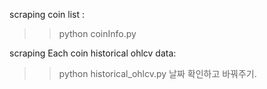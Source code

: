 scraping coin list :
>> python coinInfo.py

scraping Each coin historical ohlcv data:
>> python historical_ohlcv.py
>> 날짜 확인하고 바꿔주기.